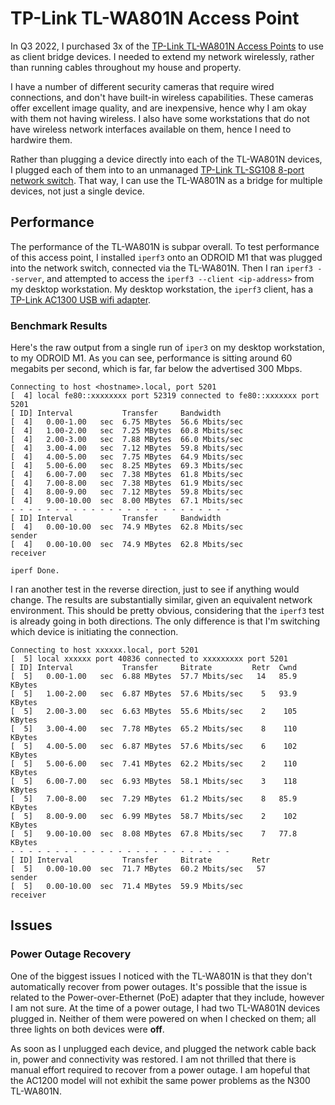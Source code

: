 # TP-Link TL-WA801N Access Point

In Q3 2022, I purchased 3x of the [TP-Link TL-WA801N Access Points](https://amzn.to/3UlwepI) to use as client bridge devices.
I needed to extend my network wirelessly, rather than running cables throughout my house and property.

I have a number of different security cameras that require wired connections, and don't have built-in wireless capabilities.
These cameras offer excellent image quality, and are inexpensive, hence why I am okay with them not having wireless.
I also have some workstations that do not have wireless network interfaces available on them, hence I need to hardwire them.

Rather than plugging a device directly into each of the TL-WA801N devices, I plugged each of them into to an unmanaged [TP-Link TL-SG108 8-port network switch](https://amzn.to/3BRR9JM).
That way, I can use the TL-WA801N as a bridge for multiple devices, not just a single device.

## Performance

The performance of the TL-WA801N is subpar overall.
To test performance of this access point, I installed `iperf3` onto an ODROID M1 that was plugged into the network switch, connected via the TL-WA801N.
Then I ran `iperf3 --server`, and attempted to access the `iperf3 --client <ip-address>` from my desktop workstation.
My desktop workstation, the `iperf3` client, has a [TP-Link AC1300 USB wifi adapter](https://amzn.to/3SkTnqJ).

### Benchmark Results

Here's the raw output from a single run of `iper3` on my desktop workstation, to my ODROID M1.
As you can see, performance is sitting around 60 megabits per second, which is far, far below the advertised 300 Mbps.

```
Connecting to host <hostname>.local, port 5201
[  4] local fe80::xxxxxxxx port 52319 connected to fe80::xxxxxxx port 5201
[ ID] Interval           Transfer     Bandwidth
[  4]   0.00-1.00   sec  6.75 MBytes  56.6 Mbits/sec
[  4]   1.00-2.00   sec  7.25 MBytes  60.8 Mbits/sec
[  4]   2.00-3.00   sec  7.88 MBytes  66.0 Mbits/sec
[  4]   3.00-4.00   sec  7.12 MBytes  59.8 Mbits/sec
[  4]   4.00-5.00   sec  7.75 MBytes  64.9 Mbits/sec
[  4]   5.00-6.00   sec  8.25 MBytes  69.3 Mbits/sec
[  4]   6.00-7.00   sec  7.38 MBytes  61.8 Mbits/sec
[  4]   7.00-8.00   sec  7.38 MBytes  61.9 Mbits/sec
[  4]   8.00-9.00   sec  7.12 MBytes  59.8 Mbits/sec
[  4]   9.00-10.00  sec  8.00 MBytes  67.1 Mbits/sec
- - - - - - - - - - - - - - - - - - - - - - - - -
[ ID] Interval           Transfer     Bandwidth
[  4]   0.00-10.00  sec  74.9 MBytes  62.8 Mbits/sec                  sender
[  4]   0.00-10.00  sec  74.9 MBytes  62.8 Mbits/sec                  receiver

iperf Done.
```

I ran another test in the reverse direction, just to see if anything would change.
The results are substantially similar, given an equivalent network environment.
This should be pretty obvious, considering that the `iperf3` test is already going in both directions.
The only difference is that I'm switching which device is initiating the connection.

```
Connecting to host xxxxxx.local, port 5201
[  5] local xxxxxx port 40836 connected to xxxxxxxxx port 5201
[ ID] Interval           Transfer     Bitrate         Retr  Cwnd
[  5]   0.00-1.00   sec  6.88 MBytes  57.7 Mbits/sec   14   85.9 KBytes
[  5]   1.00-2.00   sec  6.87 MBytes  57.6 Mbits/sec    5   93.9 KBytes
[  5]   2.00-3.00   sec  6.63 MBytes  55.6 Mbits/sec    2    105 KBytes
[  5]   3.00-4.00   sec  7.78 MBytes  65.2 Mbits/sec    8    110 KBytes
[  5]   4.00-5.00   sec  6.87 MBytes  57.6 Mbits/sec    6    102 KBytes
[  5]   5.00-6.00   sec  7.41 MBytes  62.2 Mbits/sec    2    110 KBytes
[  5]   6.00-7.00   sec  6.93 MBytes  58.1 Mbits/sec    3    118 KBytes
[  5]   7.00-8.00   sec  7.29 MBytes  61.2 Mbits/sec    8   85.9 KBytes
[  5]   8.00-9.00   sec  6.99 MBytes  58.7 Mbits/sec    2    102 KBytes
[  5]   9.00-10.00  sec  8.08 MBytes  67.8 Mbits/sec    7   77.8 KBytes
- - - - - - - - - - - - - - - - - - - - - - - - -
[ ID] Interval           Transfer     Bitrate         Retr
[  5]   0.00-10.00  sec  71.7 MBytes  60.2 Mbits/sec   57             sender
[  5]   0.00-10.00  sec  71.4 MBytes  59.9 Mbits/sec                  receiver
```

## Issues

### Power Outage Recovery

One of the biggest issues I noticed with the TL-WA801N is that they don't automatically recover from power outages.
It's possible that the issue is related to the Power-over-Ethernet (PoE) adapter that they include, however I am not sure.
At the time of a power outage, I had two TL-WA801N devices plugged in. 
Neither of them were powered on when I checked on them; all three lights on both devices were **off**.

As soon as I unplugged each device, and plugged the network cable back in, power and connectivity was restored.
I am not thrilled that there is manual effort required to recover from a power outage.
I am hopeful that the AC1200 model will not exhibit the same power problems as the N300 TL-WA801N.